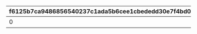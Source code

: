 |f6125b7ca9486856540237c1ada5b6cee1cbededd30e7f4bd07ff0d0d88e28b6|d14b2505364e4bbe298545c1e10913e0744c29c02ac545b8b9711931fc4bba0c|b71ead0fee295b2af7459bbb4df475ee884ab7eecf8d3a7717c0526d7f77dcd8|e0e5bc7b498116d1a6f44c7e8fbf84623346775847ad30c5b906aac5251fcef2|46ffb1e22a64a5047df6ce330fb69a57704077fc23b15f222796e81b42b6867e|9a5f9929d8e255ecab09ab40d8e7c320ed9ea7099ed68dc55e386d52f37745ea|fc7bce5b5a304f1018e9928eab2546251eb7d22fdb04d1c636c7a3b2a463edc6|2177922b68531cd6fd9c637ecf9b2baf23fd30ff59c69f6bd964f16f8a80c7cf|5acb547d9e37e2d6aa2021ac6c10747c16844d2decae240fb10c232cf54b13c9|fe372acf8f19a64f2c3b7355f01d9827355abc5ab58b96a5f166a1d7ec11d70d|460b593a9a2c9ec217372ae77ef9af0f6e2a34b70d8b0603f755e083f7b7b9d7|ec7fc00a9a09ea35f4629ec9855bf25ae11140cf7388d8d4f4ab92dc33a63a84|818cf1e8dd024094ad812a20a778be8513cc38fd398055573e2df4b1195f4bff|e5d4671f2f87e500d403f414adc3f5b3a7cb5ab7bad49886fa19e4e0a57c2a7d|73cf544b5b33002ff0a3e7c340e47ec25e0797311f489f92ccbd89ebab822c32|3dbddf53f20834861685a45b40446602c05ff8d5b9e3a1075f97e4dde30ccbb6|e283892b71d16b11ad20c47ae27976c5cd709e11e3a93ad91072e3643fa52b71|40350ed5e2558271688fe9f23bffa686eb48cd13d9f4e6894f07e1177d3cbe69|
| --- | --- | --- | --- | --- | --- | --- | --- | --- | --- | --- | --- | --- | --- | --- | --- | --- | --- |
|0|0|0|0|クウカ大回転で合計30000m飛ばそう|1|7|1|0|0|0|0|30000|0|0|0|0|1405|